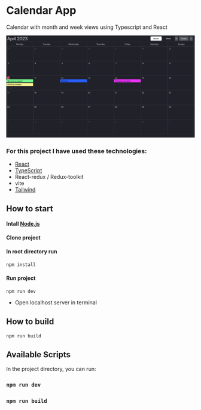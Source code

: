 # Calendar App

Calendar with month and week views using Typescript and React

![app-overview](public/Preview.png)


### For this project I have used these technologies:

- [React](https://reactjs.org/)
- [TypeScript](https://www.typescriptlang.org/)
- React-redux / Redux-toolkit
- vite
- [Tailwind](https://tailwindui.com/)


## How to start

#### Intall [Node.js](https://nodejs.org/en/)

#### Clone project

#### In root directory run

```
npm install
```

#### Run project

```
npm run dev
```
- Open localhost server in terminal

## How to build

```
npm run build
```
## Available Scripts

In the project directory, you can run:

### `npm run dev`
### `npm run build`